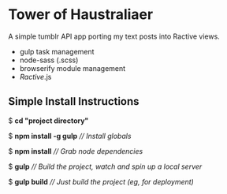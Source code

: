 # Tower of Haustraliaer

A simple tumblr API app porting my text posts into Ractive views.

- gulp task management
- node-sass (.scss)
- browserify module management
- _Ractive_.js

## Simple Install Instructions

$ **cd "project directory"**

$ **npm install -g gulp** _// Install globals_

$ **npm install** _// Grab node dependencies_

$ **gulp** _// Build the project, watch and spin up a local server_

$ **gulp build** _// Just build the project (eg, for deployment)_

